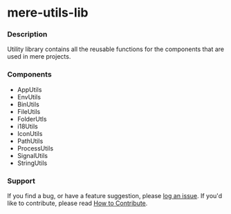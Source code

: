 # mere-utils-lib

### Description
Utility library contains all the reusable functions for the components that are used in mere projects. 

### Components
- AppUtils
- EnvUtils
- BinUtils
- FileUtils
- FolderUtls
- i18Utils
- IconUtils
- PathUtils
- ProcessUtils
- SignalUtils
- StringUtils

### Support
If you find a bug, or have a feature suggestion, please [log an issue](https://github.com/merelabs/mere-utils-lib/issues). If you'd like to
contribute, please read [How to Contribute](CONTRIBUTING.md).
